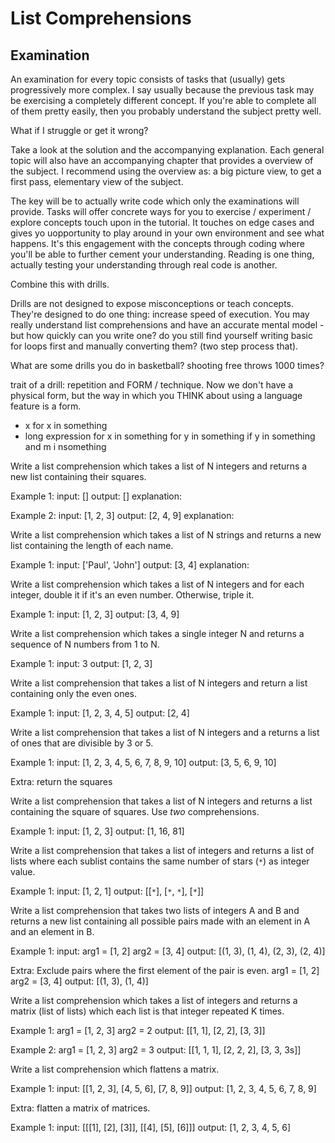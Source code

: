 # List Comprehensions 

## Examination

An examination for every topic consists of tasks that (usually) gets progressively more complex. I say usually because the previous task may be exercising a completely different concept. If you're able to complete all of them pretty easily, then you probably understand the subject pretty well. 

What if I struggle or get it wrong? 

Take a look at the solution and the accompanying explanation. Each general topic will also have an accompanying chapter that provides a overview of the subject. I recommend using the overview as: a big picture view, to get a first pass, elementary view of the subject. 

The key will be to actually write code which only the examinations will provide. Tasks will offer concrete ways for you to exercise / experiment / explore concepts touch upon in the tutorial. It touches on edge cases and gives yo uopportunity to play around in your own environment and see what happens. It's this engagement with the concepts through coding where you'll be able to further cement your understanding. Reading is one thing, actually testing your understanding through real code is another.

Combine this with drills.

Drills are not designed to expose misconceptions or teach concepts. They're designed to do one thing: increase speed of execution. You may really understand list comprehensions and have an accurate mental model - but how quickly can you write one? do you still find yourself writing basic for loops first and manually converting them? (two step process that).

What are some drills you do in basketball? shooting free throws 1000 times? 

trait of a drill: repetition and FORM / technique. Now we don't have a physical form, but the way in which you THINK about using a language feature is a form. 

- x for x in something
- long expression for x in something for y in something if y in something and m i nsomething 


Write a list comprehension which takes a list of N integers and returns a new list containing their squares.

Example 1:
input: []
output: []
explanation:

Example 2: 
input: [1, 2, 3]
output: [2, 4, 9]
explanation:

Write a list comprehension which takes a list of N strings and returns a new list containing the length of each name.

Example 1:
input: ['Paul', 'John']
output: [3, 4]
explanation: 

Write a list comprehension which takes a list of N integers and for each integer, double it if it's an even number. Otherwise, triple it.

Example 1:
input: [1, 2, 3]
output: [3, 4, 9]


Write a list comprehension which takes a single integer N and returns a sequence of N numbers from 1 to N.

Example 1:
input: 3
output: [1, 2, 3]

Write a list comprehension that takes a list of N integers and return a list containing only the even ones.

Example 1:
input: [1, 2, 3, 4, 5]
output: [2, 4]

Write a list comprehension that takes a list of N integers and a returns a list of ones that are divisible by 3 or 5.

Example 1:
input: [1, 2, 3, 4, 5, 6, 7, 8, 9, 10]
output: [3, 5, 6, 9, 10]

Extra: return the squares

Write a list comprehension that takes a list of N integers and returns a list containing the square of squares. Use _two_ comprehensions.

Example 1:
input: [1, 2, 3]
output: [1, 16, 81]

Write a list comprehension that takes a list of integers and returns a list of lists where each sublist contains the same number of stars (`*`) as integer value.

Example 1:
input: [1, 2, 1]
output: [[`*`], [`*`, `*`], [`*`]]

Write a list comprehension that takes two lists of integers A and B and returns a new list containing all possible pairs made with an element in A and an element in B.

Example 1:
input: 
arg1 = [1, 2]
arg2 = [3, 4]
output: 
[(1, 3), (1, 4), (2, 3), (2, 4)]

Extra: Exclude pairs where the first element of the pair is even.
arg1 = [1, 2]
arg2 = [3, 4]
output: 
[(1, 3), (1, 4)]

Write a list comprehension which takes a list of integers and returns a matrix (list of lists) which each list is that integer repeated K times.

Example 1:
arg1 = [1, 2, 3]
arg2 = 2
output:
[[1, 1], [2, 2], [3, 3]]

Example 2:
arg1 = [1, 2, 3]
arg2 = 3
output: 
[[1, 1, 1], [2, 2, 2], [3, 3, 3s]]

Write a list comprehension which flattens a matrix.

Example 1: 
input: [[1, 2, 3], [4, 5, 6], [7, 8, 9]]
output: [1, 2, 3, 4, 5, 6, 7, 8, 9]

Extra: flatten a matrix of matrices.

Example 1: 
input: [[[1], [2], [3]], [[4], [5], [6]]]
output: [1, 2, 3, 4, 5, 6]
